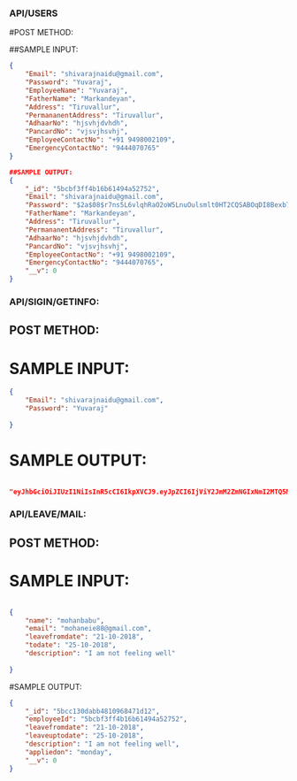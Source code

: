 
### API/USERS
#POST METHOD:

##SAMPLE INPUT: 
```json
{
    "Email": "shivarajnaidu@gmail.com",
    "Password": "Yuvaraj",
    "EmployeeName": "Yuvaraj",
    "FatherName": "Markandeyan",
    "Address": "Tiruvallur",
    "PermananentAddress": "Tiruvallur",
    "AdhaarNo": "hjsvhjdvhdh",
    "PancardNo": "vjsvjhsvhj",
    "EmployeeContactNo": "+91 9498002109",
    "EmergencyContactNo": "9444070765"
}

```
```json
##SAMPLE OUTPUT:
{
    "_id": "5bcbf3ff4b16b61494a52752",
    "Email": "shivarajnaidu@gmail.com",
    "Password": "$2a$08$r7ns5L6vlqhRaO2oW5LnuOulsmlt0HT2CQSABOqDI8Bexb7NsJYRy",
    "FatherName": "Markandeyan",
    "Address": "Tiruvallur",
    "PermananentAddress": "Tiruvallur",
    "AdhaarNo": "hjsvhjdvhdh",
    "PancardNo": "vjsvjhsvhj",
    "EmployeeContactNo": "+91 9498002109",
    "EmergencyContactNo": "9444070765",
    "__v": 0
}

```

### API/SIGIN/GETINFO:

## POST METHOD:
# SAMPLE INPUT:

```json
{
    "Email": "shivarajnaidu@gmail.com",
    "Password": "Yuvaraj"
   
}
```

# SAMPLE OUTPUT:

```json

"eyJhbGciOiJIUzI1NiIsInR5cCI6IkpXVCJ9.eyJpZCI6IjViY2JmM2ZmNGIxNmI2MTQ5NGE1Mjc1MiIsImlhdCI6MTU0MDA5MzI3OSwiZXhwIjoxNTQwMDk2ODc5fQ.M4KVBT21zA5rk5HOSGzotIktleiWiuG9mvUDs8vcEk8"

```
### API/LEAVE/MAIL:

## POST METHOD:
# SAMPLE INPUT:

```JSON

{
	"name": "mohanbabu",
	"email": "mohaneie88@gmail.com",
	"leavefromdate": "21-10-2018",
	"todate": "25-10-2018",
	"description": "I am not feeling well"
	
}

```
#SAMPLE OUTPUT:
```JSON
{
    "_id": "5bcc130dabb4810968471d12",
    "employeeId": "5bcbf3ff4b16b61494a52752",
    "leavefromdate": "21-10-2018",
    "leaveuptodate": "25-10-2018",
    "description": "I am not feeling well",
    "appliedon": "monday",
    "__v": 0
}
```




